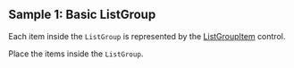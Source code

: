## Sample 1: Basic ListGroup

Each item inside the `ListGroup` is represented by the [ListGroupItem](/docs/controls/bootstrap/ListGroupItem/{branch}) control.

Place the items inside the `ListGroup`.
